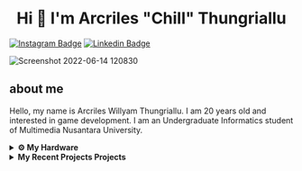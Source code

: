 <h1  align="center">Hi
👋 I'm Arcriles "Chill" Thungriallu</h1>

[![Instagram Badge](https://img.shields.io/badge/-Instagram-e4405f?style=flat-square&logo=Instagram&logoColor=white)](https://instagram.com/chill_arcriles/) [![Linkedin Badge](https://img.shields.io/badge/-LinkedIn-0e76a8?style=flat-square&logo=Linkedin&logoColor=white)](https://linkedin.com/in/arcriles/) 


![Screenshot 2022-06-14 120830](https://user-images.githubusercontent.com/30470009/182111047-188647ca-d9dc-4bc7-9426-0f1ae22e6a66.png)




## about me
Hello, my name is Arcriles Willyam Thungriallu. I am 20 years old and interested in game development. I am an Undergraduate Informatics student of Multimedia Nusantara University.


<details>	
  <br />
  <summary><b>⚙️ My Hardware</b></summary>
  	<ul>
  	    <li><b>OS:</b> Windows 10</li>
	    <li><b>Laptop: </b> Asus TUF A15 Ryzen 5 4800H</li>
  	    <li><b>Browser: </b> Microsoft Edge</li>
	    <li><b>Code Editor:</b> Visual Studio Code - The best editor out there.</li>
	</ul>	
</details>

<details>
  <summary><b>My Recent Projects Projects</b></summary>

  <br />
  <table>
    <thead align="center">
      <tr border: none;>
        <td><b>💻 Projects</b></td>
      </tr>
    </thead>
    <tbody>
      <tr>
	      <td><a href="https://github.com/arcriles/TugasAkhirAI"><b> Face Detection</b></a></td>
      </tr>
      <tr>
	      <td><a href="https://github.com/arcriles/JoPhoto"><b>JoPhoto</b></a></td>
      </tr>
      <tr>
	      <td><a href="http://bookinghotel.epizy.com/?i=1"><b>BOOK A HOTEL</b></a></td>
      </tr>
      <tr>
	      <td><a href="https://pemwebrental.000webhostapp.com/"><b>GAME RENTALS</b></a></td>
      </tr>
       <tr>
	      <td><a href="https://umn.itch.io/stranded"><b>Stranded</b></a></td>
      </tr>
       <tr>
	      <td><a href="https://arcriles.itch.io/idle-slayer"><b>Idle Slayer </b></a></td>
      </tr>
      
   </tbody>
  </table>
  <br />
</details>
 
